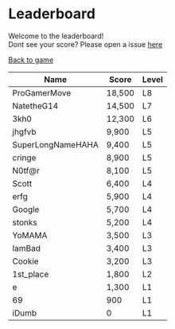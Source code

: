 # Leaderboard

Welcome to the leaderboard!<br>
Dont see your score? Please open a issue [here](https://github.com/3kh0/polybranch/issues)<br>

[Back to game](https://3kh0.github.io/polybranch)

Name | Score | Level
-----|-------|------
ProGamerMove | 18,500 | L8
NatetheG14 | 14,500 | L7
3kh0 | 12,300 | L6
jhgfvb | 9,900 | L5
SuperLongNameHAHA | 9,400 | L5
cringe | 8,900 | L5
N0tf@r | 8,100 | L5
Scott | 6,400 | L4
erfg | 5,900 | L4
Google | 5,700 | L4
stonks | 5,200 | L4
YoMAMA | 3,500 | L3
IamBad | 3,400 | L3
Cookie | 3,200 | L3
1st_place | 1,800 | L2
e | 1,300 | L1
69 | 900 | L1
iDumb | 0 | L1
